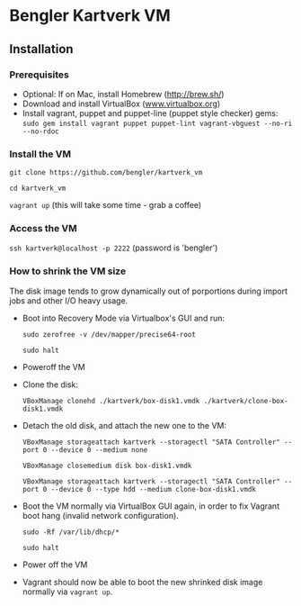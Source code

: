 # Bengler Kartverk VM

## Installation

### Prerequisites
* Optional: If on Mac, install Homebrew (http://brew.sh/)
* Download and install VirtualBox (www.virtualbox.org)
* Install vagrant, puppet and puppet-line (puppet style checker) gems:
   ``sudo gem install vagrant puppet puppet-lint vagrant-vbguest --no-ri --no-rdoc``

### Install the VM

``git clone https://github.com/bengler/kartverk_vm``

``cd kartverk_vm``

``vagrant up`` (this will take some time - grab a coffee)

### Access the VM

```ssh kartverk@localhost -p 2222``` (password is 'bengler')


### How to shrink the VM size

The disk image tends to grow dynamically out of porportions during import jobs and other I/O heavy usage.

* Boot into Recovery Mode via Virtualbox's GUI and run:

	``sudo zerofree -v /dev/mapper/precise64-root``

	``sudo halt``

* Poweroff the VM

* Clone the disk:

	``VBoxManage clonehd ./kartverk/box-disk1.vmdk ./kartverk/clone-box-disk1.vmdk``

* Detach the old disk, and attach the new one to the VM:

	``VBoxManage storageattach kartverk --storagectl "SATA Controller" --port 0 --device 0 --medium none``

	``VBoxManage closemedium disk box-disk1.vmdk``

	``VBoxManage storageattach kartverk --storagectl "SATA Controller" --port 0 --device 0 --type hdd --medium clone-box-disk1.vmdk``

* Boot the VM normally via VirtualBox GUI again, in order to fix Vagrant boot hang (invalid network configuration).

	``sudo -Rf /var/lib/dhcp/*``

	``sudo halt``

* Power off the VM

* Vagrant should now be able to boot the new shrinked disk image normally via ``vagrant up``.
